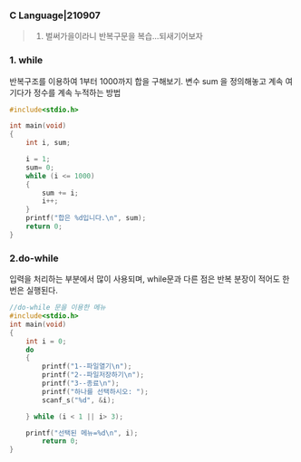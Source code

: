 ### C Language|210907

> 1. 벌써가을이라니 반복구문을 복습...되새기어보자

### 1. while

반복구조를 이용하여 1부터 1000까지 합을 구해보기. 변수 sum 을 정의해놓고 계속 여기다가 정수를 계속 누적하는 방법



```c
#include<stdio.h>

int main(void)
{
	int i, sum;

	i = 1;
	sum= 0;
	while (i <= 1000)
	{
		sum += i;
		i++;
	}
	printf("합은 %d입니다.\n", sum);
	return 0;
}
```







### 2.do-while

입력을 처리하는 부분에서 많이 사용되며, while문과 다른 점은 반복 분장이 적어도 한번은 실행된다.

```c
//do-while 문을 이용한 메뉴
#include<stdio.h>
int main(void)
{
	int i = 0;
	do
	{
		printf("1--파일열기\n");
		printf("2--파일저장하기\n");
		printf("3--종료\n");
		printf("하나를 선택하시오: ");
		scanf_s("%d", &i);

	} while (i < 1 || i> 3);

	printf("선택된 메뉴=%d\n", i);
		return 0;
}
```


